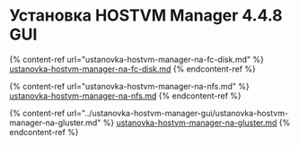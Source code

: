 # Установка HOSTVM Manager 4.4.8 GUI

{% content-ref url="ustanovka-hostvm-manager-na-fc-disk.md" %}
[ustanovka-hostvm-manager-na-fc-disk.md](ustanovka-hostvm-manager-na-fc-disk.md)
{% endcontent-ref %}

{% content-ref url="ustanovka-hostvm-manager-na-nfs.md" %}
[ustanovka-hostvm-manager-na-nfs.md](ustanovka-hostvm-manager-na-nfs.md)
{% endcontent-ref %}

{% content-ref url="../ustanovka-hostvm-manager-gui/ustanovka-hostvm-manager-na-gluster.md" %}
[ustanovka-hostvm-manager-na-gluster.md](../ustanovka-hostvm-manager-gui/ustanovka-hostvm-manager-na-gluster.md)
{% endcontent-ref %}
